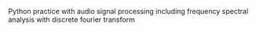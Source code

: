 Python practice with audio signal processing including frequency spectral analysis with discrete fourier transform
